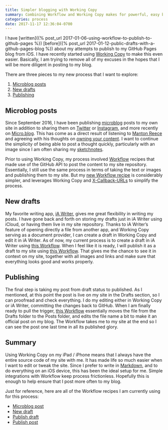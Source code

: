 ```yaml
---
title: Simpler blogging with Working Copy
summary: Combining Workflow and Working Copy makes for powerful, easy blogging from iOS with a GitHub Pages blog
categories: process
date: 2017-11-17 12:36:04-0700
---
```


I have [written]({% post_url 2017-01-06-using-workflow-to-publish-to-github-pages %}) [before]({% post_url 2017-01-12-public-drafts-with-a-github-pages-blog %}) about my attempts to publish to my GitHub Pages blog from iOS. I have recently started using [Working Copy](https://workingcopyapp.com/) to make this even easier. Basically, I am trying to remove all of my excuses in the hopes that I will be more diligent in posting to my blog.

There are three pieces to my new process that I want to explore:

1. [Microblog posts](#microblog-posts)
2. [New drafts](#new-drafts)
3. [Publishing](#publishing)

## Microblog posts
Since September 2016, I have been publishing [microblog](/microblog) posts to my own site in addition to sharing them on [Twitter](https://twitter.com/bsndesign) or [Instagram](https://instagram.com/sketchnotable), and more recently on [Micro.blog](https://micro.blog/bsn). This has come as a direct result of listening to [Manton Reece](http://manton.org) and agreeing with his thoughts on [owning your content](http://www.manton.org/2017/02/owning-your-content-matters-right-now.html). I want to continue the simplicity of being able to post a thought quickly, particularly with an image since I am often sharing my [sketchnotes](/categories/sketchnotes).

Prior to using Working Copy, my process involved [Workflow](https://workflow.is) recipes that made use of the GitHub API to post the content to my site repository. Essentially, I still use the same process in terms of taking the text or images and publishing them to my site. But my [new Workflow recipe](/resources/microblog-post-in-working-copy.wflow) is considerably simpler, and leverages Working Copy and [X-Callback-URLs](http://x-callback-url.com/) to simplify the process.

## New drafts
My favorite writing app, [iA Writer](https://ia.net/writer/), gives me great flexibility in writing my posts. I have gone back and forth on storing my drafts just in iA Writer using iCloud, or having them live in my site repository. Thanks to iA Writer’s feature of opening directly a file from another app, and Working Copy serving as a document provider, I can create a draft in Working Copy and edit it in iA Writer. As of now, my current process is to create a draft in iA Writer using [this Workflow](/resources/new-draft-in-ia-writer.wflow). When I feel like it is ready, I will publish it as a draft to my site using [this Workflow](/resources/publish-draft-in-working-copy.wflow). That gives me the chance to see it in context on my site, together with all images and links and make sure that everything looks good and works properly.

## Publishing
The final step is taking my post from draft status to published. As I mentioned, at this point the post is live on my site in the Drafts section, so I can proofread and check everything. I do my editing either in Working Copy or iA Writer, committing the changes back to GitHub. When I am finally ready to pull the trigger, [this Workflow](/resources-publish-post-in-working-copy.wflow) essentially moves the file from the Drafts folder to the Posts folder, and edits the file name a bit to make it an official post on my blog. The Workflow takes me to my site at the end so I can see the post one last time in all its published glory.

## Summary
Using Working Copy on my iPad / iPhone means that I always have the entire source code of my site with me. It has made life so much easier when I want to edit or tweak the site. Since I prefer to write in [Markdown](https://en.wikipedia.org/wiki/Markdown), and to do everything on an iOS device, this has been the ideal setup for me. Simple integrations with Workflow keep process frictionless. Hopefully this is enough to help ensure that I post more often to my blog.

Just for reference, here are all of the Workflow recipes I am currently using for this process:

- [Microblog post](/resources/microblog-post-in-working-copy.wflow)
- [New draft](/resources/new-draft-in-ia-writer.wflow)
- [Publish draft](/resources/publish-draft-in-working-copy.wflow)
- [Publish post](/resources/publish-post-in-working-copy.wflow)
